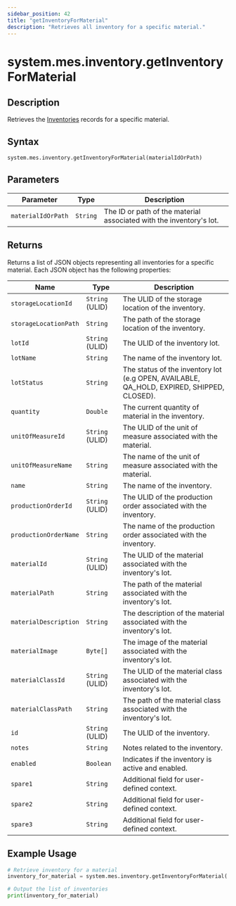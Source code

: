 ```yaml
---
sidebar_position: 42
title: "getInventoryForMaterial"
description: "Retrieves all inventory for a specific material."
---
```


# system.mes.inventory.getInventoryForMaterial

## Description

Retrieves the [Inventories](../../data-model/inventory-model/inventory) records for a specific material.

## Syntax
```python
system.mes.inventory.getInventoryForMaterial(materialIdOrPath)
```

## Parameters

| Parameter          | Type     | Description                                                         |
|--------------------|----------|---------------------------------------------------------------------|
| `materialIdOrPath` | `String` | The ID or path of the material associated with the inventory's lot. |

## Returns

Returns a list of JSON objects representing all inventories for a specific material.
Each JSON object has the following properties:

| Name                   | Type            | Description                                                                               |
|------------------------|-----------------|-------------------------------------------------------------------------------------------|
| `storageLocationId`    | `String` (ULID) | The ULID of the storage location of the inventory.                                        |
| `storageLocationPath`  | `String`        | The path of the storage location of the inventory.                                        |
| `lotId`                | `String` (ULID) | The ULID of the inventory lot.                                                            |
| `lotName`              | `String`        | The name of the inventory lot.                                                            |
| `lotStatus`            | `String`        | The status of the inventory lot (e.g OPEN, AVAILABLE, QA_HOLD, EXPIRED, SHIPPED, CLOSED). |
| `quantity`             | `Double`        | The current quantity of material in the inventory.                                        |
| `unitOfMeasureId`      | `String` (ULID) | The ULID of the unit of measure associated with the material.                             |
| `unitOfMeasureName`    | `String`        | The name of the unit of measure associated with the material.                             |
| `name`                 | `String`        | The name of the inventory.                                                                |
| `productionOrderId`    | `String` (ULID) | The ULID of the production order associated with the inventory.                           |
| `productionOrderName`  | `String`        | The name of the production order associated with the inventory.                           |
| `materialId`           | `String` (ULID) | The ULID of the material associated with the inventory's lot.                             |
| `materialPath`         | `String`        | The path of the material associated with the inventory's lot.                             |
| `materialDescription`  | `String`        | The description of the material associated with the inventory's lot.                      |
| `materialImage`        | `Byte[]`        | The image of the material associated with the inventory's lot.                            |
| `materialClassId`      | `String` (ULID) | The ULID of the material class associated with the inventory's lot.                       |
| `materialClassPath`    | `String`        | The path of the material class associated with the inventory's lot.                       |
| `id`                   | `String` (ULID) | The ULID of the inventory.                                                                |
| `notes`                | `String`        | Notes related to the inventory.                                                           |
| `enabled`              | `Boolean`       | Indicates if the inventory is active and enabled.                                         |
| `spare1`               | `String`        | Additional field for user-defined context.                                                |
| `spare2`               | `String`        | Additional field for user-defined context.                                                |
| `spare3`               | `String`        | Additional field for user-defined context.                                                |

## Example Usage

```python
# Retrieve inventory for a material
inventory_for_material = system.mes.inventory.getInventoryForMaterial('Bottle/Milk')

# Output the list of inventories
print(inventory_for_material)
```